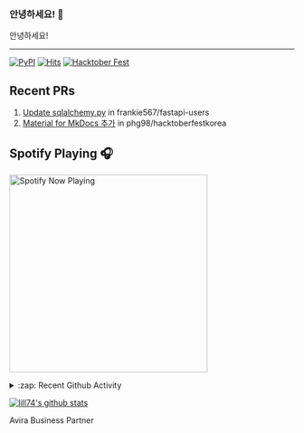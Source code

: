 ### 안녕하세요! 👋
안녕하세요! 

---

[![PyPI](https://img.shields.io/badge/pypi-EduKit-brightgreen)](https://pypi.org/project/EduKit/)
[![Hits](https://hits.seeyoufarm.com/api/count/incr/badge.svg?url=https%3A%2F%2Fgithub.com%2Flill74&count_bg=%2379C83D&title_bg=%23555555&icon=&icon_color=%23E7E7E7&title=hits&edge_flat=false)](https://hits.seeyoufarm.com)
[![Hacktober Fest](https://camo.githubusercontent.com/9f0b298ccd9e6d7acfcf900756e39583aeec551e/68747470733a2f2f696d672e736869656c64732e696f2f62616467652f6861636b746f626572666573742d323032302d677265656e)](http://www.hacktoberfestkorea.com/)

## Recent PRs
1. [Update sqlalchemy.py](https://github.com/frankie567/fastapi-users/pull/344) in frankie567/fastapi-users
2. [Material for MkDocs 추가](https://github.com/phg98/hacktoberfestkorea/pull/6) in phg98/hacktoberfestkorea

## Spotify Playing 🎧
[<img src="https://spotify-now-playing.lill74.vercel.app/api/spotify-playing" alt="Spotify Now Playing" width="350" />](https://open.spotify.com/user/lill74)


<details>
  <summary>:zap: Recent Github Activity</summary>
  
<!--START_SECTION:activity-->
1. 🗣 Commented on [#1](https://github.com/lill74/blog/issues/1) in [lill74/blog](https://github.com/lill74/blog)
2. 🗣 Commented on [#1](https://github.com/lill74/blog/issues/1) in [lill74/blog](https://github.com/lill74/blog)
3. 🗣 Commented on [#1](https://github.com/congnd/TIL/issues/1) in [congnd/TIL](https://github.com/congnd/TIL)
4. ❗️ Opened issue [#1](https://github.com/congnd/TIL/issues/1) in [congnd/TIL](https://github.com/congnd/TIL)
5. 💪 Opened PR [#49](https://github.com/phg98/hands-on/pull/49) in [phg98/hands-on](https://github.com/phg98/hands-on)
<!--END_SECTION:activity-->

</details>

[![lill74's github stats](https://github-readme-stats.vercel.app/api?username=lill74)](https://github.com/anuraghazra/github-readme-stats)

Avira Business Partner
